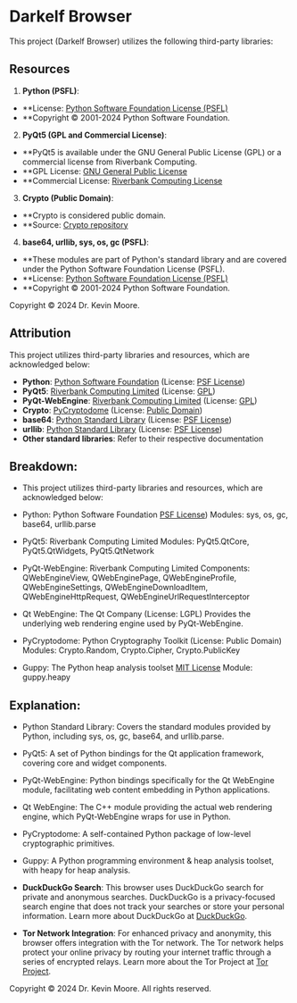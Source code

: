 # Darkelf Browser

This project (Darkelf Browser) utilizes the following third-party libraries:

## Resources

1. **Python (PSFL)**:
- **License: [Python Software Foundation License (PSFL)](https://docs.python.org/3/license.html)
- **Copyright © 2001-2024 Python Software Foundation.

2. **PyQt5 (GPL and Commercial License)**:
- **PyQt5 is available under the GNU General Public License (GPL) or a commercial license from Riverbank Computing.
- **GPL License: [GNU General Public License](https://www.gnu.org/licenses/gpl.html)
- **Commercial License: [Riverbank Computing License](https://www.riverbankcomputing.com/software/pyqt/license)

3. **Crypto (Public Domain)**:
- **Crypto is considered public domain.
- **Source: [Crypto repository](https://github.com/dlitz/pycrypto)

4. **base64, urllib, sys, os, gc (PSFL)**:
- **These modules are part of Python's standard library and are covered under the Python Software Foundation License (PSFL).
- **License: [Python Software Foundation License (PSFL)](https://docs.python.org/3/license.html)
- **Copyright © 2001-2024 Python Software Foundation.

Copyright © 2024 Dr. Kevin Moore.

## Attribution

This project utilizes third-party libraries and resources, which are acknowledged below:

- **Python**: [Python Software Foundation](https://www.python.org/) (License: [PSF License](https://docs.python.org/3/license.html))
- **PyQt5**: [Riverbank Computing Limited](https://www.riverbankcomputing.com/software/pyqt/) (License: [GPL](https://www.riverbankcomputing.com/software/pyqt/intro))
- **PyQt-WebEngine**: [Riverbank Computing Limited](https://www.riverbankcomputing.com/software/pyqtwebengine/) (License: [GPL](https://www.riverbankcomputing.com/software/pyqtwebengine/intro))
- **Crypto**: [PyCryptodome](https://www.pycryptodome.org/) (License: [Public Domain](https://github.com/Legrandin/pycryptodome/blob/main/LICENSE))
- **base64**: [Python Standard Library](https://docs.python.org/3/library/base64.html) (License: [PSF License](https://docs.python.org/3/license.html))
- **urllib**: [Python Standard Library](https://docs.python.org/3/library/urllib.html) (License: [PSF License](https://docs.python.org/3/license.html))
- **Other standard libraries**: Refer to their respective documentation


## Breakdown:

- This project utilizes third-party libraries and resources, which are acknowledged below:

- Python: Python Software Foundation [PSF License](https://docs.python.org/3/license.html))
          Modules: sys, os, gc, base64, urllib.parse

- PyQt5: Riverbank Computing Limited 
         Modules: PyQt5.QtCore, PyQt5.QtWidgets, PyQt5.QtNetwork

- PyQt-WebEngine: Riverbank Computing Limited 
  Components: QWebEngineView, QWebEnginePage, QWebEngineProfile, QWebEngineSettings, QWebEngineDownloadItem,     QWebEngineHttpRequest, QWebEngineUrlRequestInterceptor

- Qt WebEngine: The Qt Company (License: LGPL)
  Provides the underlying web rendering engine used by PyQt-WebEngine.

- PyCryptodome: Python Cryptography Toolkit (License: Public Domain)
  Modules: Crypto.Random, Crypto.Cipher, Crypto.PublicKey

- Guppy: The Python heap analysis toolset [MIT License](https://github.com/zhuyifei1999/guppy3/blob/master/LICENSE)
  Module: guppy.heapy

## Explanation:

- Python Standard Library: Covers the standard modules provided by Python, including sys, os, gc, base64, and urllib.parse.
- PyQt5: A set of Python bindings for the Qt application framework, covering core and widget components.
- PyQt-WebEngine: Python bindings specifically for the Qt WebEngine module, facilitating web content embedding in Python    applications.
    
- Qt WebEngine: The C++ module providing the actual web rendering engine, which PyQt-WebEngine wraps for use in Python.
- PyCryptodome: A self-contained Python package of low-level cryptographic primitives.
- Guppy: A Python programming environment & heap analysis toolset, with heapy for heap analysis.

- **DuckDuckGo Search**: 
This browser uses DuckDuckGo search for private and anonymous searches. DuckDuckGo is a privacy-focused search engine that does not track your searches or store your personal information. Learn more about DuckDuckGo at [DuckDuckGo](https://duckduckgo.com/).

- **Tor Network Integration**: 
For enhanced privacy and anonymity, this browser offers integration with the Tor network. The Tor network helps protect your online privacy by routing your internet traffic through a series of encrypted relays. Learn more about the Tor Project at [Tor Project](https://www.torproject.org/).


Copyright © 2024 Dr. Kevin Moore. All rights reserved.
